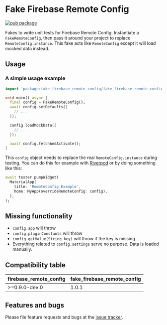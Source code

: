 # Fake Firebase Remote Config

[![pub package](https://img.shields.io/pub/v/fake_firebase_remote_config.svg)](https://pub.dartlang.org/packages/fake_firebase_remote_config)

Fakes to write unit tests for Firebase Remote Config. Instantiate a `FakeRemoteConfig`, then pass it around your project to replace `RemoteConfig.instance`. This fake acts like `RemoteConfig` except it will load mocked data instead.

## Usage

### A simple usage example

```dart
import 'package:fake_firebase_remote_config/fake_firebase_remote_config.dart';

void main() async {
  final config = FakeRemoteConfig();
  await config.setDefaults({
    // ...
  });

  config.loadMockData({
    // ...
  });

  await config.fetchAndActivate();
}
```

This `config` object needs to replace the real `RemoteConfig.instance` during testing. You can do this for example with [Riverpod](https://pub.dev/packages/riverpod) or by doing something like this:

```dart
await tester.pumpWidget(
  MaterialApp(
    title: 'RemoteConfig Example',
    home: MyApp(overrideRemoteConfig: config),
  ),
);
```

## Missing functionality

- `config.app` will throw
- `config.pluginConstants` will throw
- `config.getValue(String key)` will throw if the key is missing
- Everything related to `config.settings` serve no purpose. Data is loaded manually.

## Compatibility table

| firebase_remote_config | fake_firebase_remote_config |
| ---------------------- | --------------------------- |
| >=0.9.0-dev.0          | 1.0.1                       |

## Features and bugs

Please file feature requests and bugs at the [issue tracker](https://github.com/CiriousJoker/fake_firebase_remote_config/issues).
